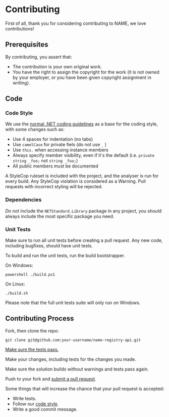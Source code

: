 # Contributing
First of all, thank you for considering contributing to NAME, we love contributions!

## Prerequisites
By contributing, you assert that:
* The contribution is your own original work.
* You have the right to assign the copyright for the work (it is not owned by your employer, or you have been given copyright assignment in writing).

## Code
### Code Style
We use the [normal .NET coding guidelines](https://docs.microsoft.com/en-us/dotnet/standard/design-guidelines/) as a base for the coding style, with some changes such as:
* Use 4 spaces for indentation (no tabs)
* Use `camelCase` for private fiels (do not use `_` )
* Use `this.` when accessing instance members
* Always specify member visibility, even if it's the default (i.e. `private string _foo;` not `string _foo;`)
* All public members must be documented

A StyleCop ruleset is included with the project, and the analyser is run for every build. Any StyleCop violation is considered as a Warning. Pull requests with incorrect styling will be rejected.

### Dependencies
_Do not_ include the `NETStandard.Library` package in any project, you should always include the most specific package you need.

### Unit Tests
Make sure to run all unit tests before creating a pull request. Any new code, including bugfixes, should have unit tests.

To build and run the unit tests, run the build bootstrapper.

On Windows:

    powershell ./build.ps1

On Linux:

    ./build.sh

Please note that the full unit tests suite will only run on Windows.

## Contributing Process
Fork, then clone the repo:

    git clone git@github.com:your-username/name-registry-api.git

[Make sure the tests pass.](#unit-tests)

Make your changes, including tests for the changes you made.

Make sure the solution builds without warnings and tests pass again.

Push to your fork and [submit a pull request](https://github.com/nosinovacao/name-regisrty-api/compare/
).

Some things that will increase the chance that your pull request is accepted:

* Write tests.
* Follow our [code style](#code-style).
* Write a good commit message.